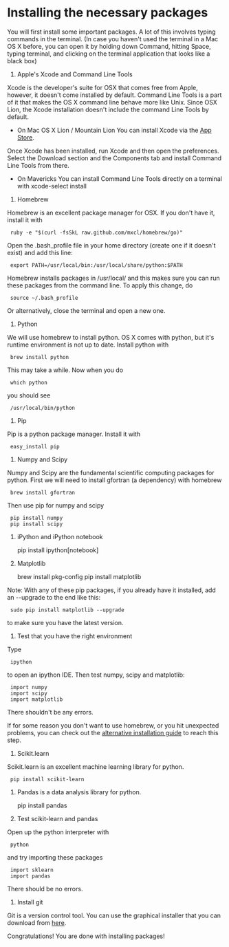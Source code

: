 Installing the necessary packages
=================================

You will first install some important packages. A lot of this involves
typing commands in the terminal. (In case you haven't used the
terminal in a Mac OS X before, you can open it by holding down
Command, hitting Space, typing terminal, and clicking on the terminal
application that looks like a black box)

1. Apple's Xcode and Command Line Tools

Xcode is the developer's suite for OSX that comes free from Apple,
however, it doesn't come installed by default. Command Line Tools is a
part of it that makes the OS X command line behave more like
Unix. Since OSX Lion, the Xcode installation doesn't include the
command Line Tools by default.

* On Mac OS X Lion / Mountain Lion
You can install Xcode via the
[App Store](https://itunes.apple.com/us/app/xcode/id497799835).

Once Xcode has been installed, run Xcode and then open the
preferences. Select the Download section and the Components tab and
install Command Line Tools from there.

* On Mavericks
You can install Command Line Tools directly on a terminal with
    xcode-select install

1. Homebrew

Homebrew is an excellent package manager for OSX. If you don't have
it, install it with

     ruby -e "$(curl -fsSkL raw.github.com/mxcl/homebrew/go)"

Open the .bash_profile file in your home directory (create one if it
doesn't exist) and add this line:

     export PATH=/usr/local/bin:/usr/local/share/python:$PATH

Homebrew installs packages in /usr/local/ and this makes sure you can
run these packages from the command line.
To apply this change, do

     source ~/.bash_profile

Or alternatively, close the terminal and open a new one.

1. Python

We will use homebrew to install python. OS X comes with python, but
it's runtime environment is not up to date. Install python with

     brew install python

This may take a while. Now when you do

     which python

you should see

     /usr/local/bin/python

1. Pip

Pip is a python package manager. Install it with

     easy_install pip

1. Numpy and Scipy

Numpy and Scipy are the fundamental scientific computing packages for python.
First we will need to install gfortran (a dependency) with homebrew

     brew install gfortran

Then use pip for numpy and scipy

     pip install numpy
	 pip install scipy

1. iPython and iPython notebook

     pip install ipython[notebook]

1. Matplotlib

     brew install pkg-config
	 pip install matplotlib


Note: With any of these pip packages, if you already have it
installed, add an --upgrade to the end like this:

     sudo pip install matplotlib --upgrade

to make sure you have the latest version.


1. Test that you have the right environment

Type

     ipython

to open an ipython IDE. Then test numpy, scipy and matplotlib:

     import numpy
	 import scipy
	 import matplotlib

There shouldn't be any errors.

If for some reason you don't want to use homebrew, or you hit
unexpected problems, you can check out the [alternative installation
guide](alternative_installation.md) to reach this step.

1. Scikit.learn

Scikit.learn is an excellent machine learning library for python.

     pip install scikit-learn

1. Pandas is a data analysis library for python.

     pip install pandas


1. Test scikit-learn and pandas

Open up the python interpreter with

     python

and try importing these packages

     import sklearn
	 import pandas

There should be no errors.

1. Install git

Git is a version control tool. You can use the graphical installer
that you can download from
[here](http://sourceforge.net/projects/git-osx-installer/).

Congratulations! You are done with installing packages!
